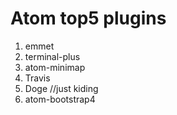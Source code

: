 # Atom top5 plugins



1. emmet
2. terminal-plus
3. atom-minimap
4. Travis
5. Doge    //just kiding
6. atom-bootstrap4

